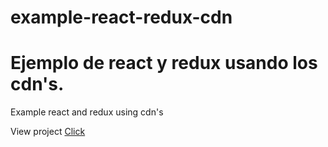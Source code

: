 # example-react-redux-cdn
# Ejemplo de react y redux usando los cdn's.

Example react and redux using cdn's

View project [Click](https://endersonpro.github.io/example-react-redux-cdn)
